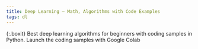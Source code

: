 ```yaml
---
title: Deep Learning — Math, Algorithms with Code Examples
tags: dl
---
```


{:.boxit}
Best deep learning algorithms for beginners with coding samples in Python. Launch the coding samples with Google Colab
